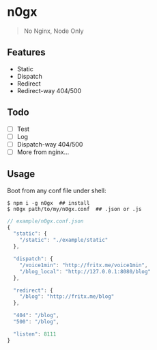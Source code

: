 # n0gx

> No Nginx, Node Only

## Features

- Static
- Dispatch
- Redirect
- Redirect-way 404/500

## Todo

- [ ] Test
- [ ] Log
- [ ] Dispatch-way 404/500
- [ ] More from nginx...

## Usage

Boot from any conf file under shell:

```
$ npm i -g n0gx  ## install
$ n0gx path/to/my/n0gx.conf  ## .json or .js
```

```js
// example/n0gx.conf.json
{
  "static": {
    "/static": "./example/static"
  },

  "dispatch": {
    "/voice1min": "http://fritx.me/voice1min",
    "/blog_local": "http://127.0.0.1:8080/blog"
  },

  "redirect": {
    "/blog": "http://fritx.me/blog"
  },

  "404": "/blog",
  "500": "/blog",

  "listen": 8111
}
```

